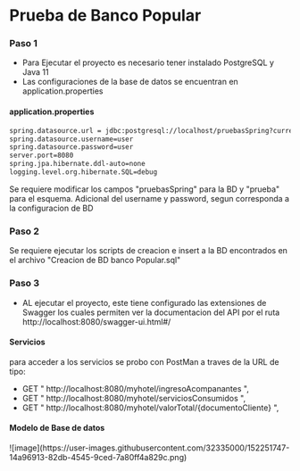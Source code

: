 # Prueba de Banco Popular
<h3>Paso 1</h3>

- Para Ejecutar el proyecto es necesario tener instalado PostgreSQL y Java 11
- Las configuraciones de la base de datos se encuentran en application.properties
<h4>application.properties</h4>

```html
spring.datasource.url = jdbc:postgresql://localhost/pruebasSpring?currentSchema=prueba
spring.datasource.username=user
spring.datasource.password=user
server.port=8080
spring.jpa.hibernate.ddl-auto=none
logging.level.org.hibernate.SQL=debug
```

Se requiere modificar los campos "pruebasSpring" para la BD y "prueba" para el esquema. Adicional del username y password, segun corresponda a la configuracion de BD

<h3>Paso 2</h3>
Se requiere ejecutar los scripts de creacion e insert a la BD encontrados en el archivo "Creacion de BD banco Popular.sql"

<h3>Paso 3</h3>

- AL ejecutar el proyecto, este tiene configurado las extensiones de Swagger los cuales permiten ver la documentacion del API por el ruta http://localhost:8080/swagger-ui.html#/

<h4>Servicios</h4>

para acceder a los servicios se probo con PostMan a traves de la URL de tipo:

* GET " http://localhost:8080/myhotel/ingresoAcompanantes ", 
* GET " http://localhost:8080/myhotel/serviciosConsumidos ", 
* GET " http://localhost:8080/myhotel/valorTotal/{documentoCliente} ", 

<h4>Modelo de Base de datos</h4>
![image](https://user-images.githubusercontent.com/32335000/152251747-14a96913-82db-4545-9ced-7a80ff4a829c.png)


